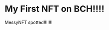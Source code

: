 # My First NFT on BCH!!!!
MessyNFT spotted!!!!!!!
                                                                                                                                
